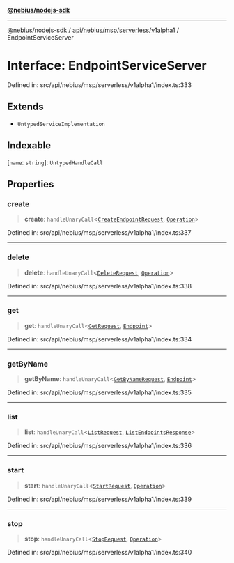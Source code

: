 [**@nebius/nodejs-sdk**](../../../../../../README.md)

---

[@nebius/nodejs-sdk](../../../../../../README.md) / [api/nebius/msp/serverless/v1alpha1](../README.md) / EndpointServiceServer

# Interface: EndpointServiceServer

Defined in: src/api/nebius/msp/serverless/v1alpha1/index.ts:333

## Extends

- `UntypedServiceImplementation`

## Indexable

\[`name`: `string`\]: `UntypedHandleCall`

## Properties

### create

> **create**: `handleUnaryCall`\<[`CreateEndpointRequest`](CreateEndpointRequest.md), [`Operation`](../../../../common/v1/interfaces/Operation.md)\>

Defined in: src/api/nebius/msp/serverless/v1alpha1/index.ts:337

---

### delete

> **delete**: `handleUnaryCall`\<[`DeleteRequest`](../../../v1alpha1/interfaces/DeleteRequest.md), [`Operation`](../../../../common/v1/interfaces/Operation.md)\>

Defined in: src/api/nebius/msp/serverless/v1alpha1/index.ts:338

---

### get

> **get**: `handleUnaryCall`\<[`GetRequest`](../../../v1alpha1/interfaces/GetRequest.md), [`Endpoint`](Endpoint.md)\>

Defined in: src/api/nebius/msp/serverless/v1alpha1/index.ts:334

---

### getByName

> **getByName**: `handleUnaryCall`\<[`GetByNameRequest`](../../../v1alpha1/interfaces/GetByNameRequest.md), [`Endpoint`](Endpoint.md)\>

Defined in: src/api/nebius/msp/serverless/v1alpha1/index.ts:335

---

### list

> **list**: `handleUnaryCall`\<[`ListRequest`](../../../v1alpha1/interfaces/ListRequest.md), [`ListEndpointsResponse`](ListEndpointsResponse.md)\>

Defined in: src/api/nebius/msp/serverless/v1alpha1/index.ts:336

---

### start

> **start**: `handleUnaryCall`\<[`StartRequest`](../../../v1alpha1/interfaces/StartRequest.md), [`Operation`](../../../../common/v1/interfaces/Operation.md)\>

Defined in: src/api/nebius/msp/serverless/v1alpha1/index.ts:339

---

### stop

> **stop**: `handleUnaryCall`\<[`StopRequest`](../../../v1alpha1/interfaces/StopRequest.md), [`Operation`](../../../../common/v1/interfaces/Operation.md)\>

Defined in: src/api/nebius/msp/serverless/v1alpha1/index.ts:340
